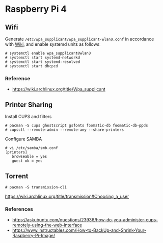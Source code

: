 # Raspberry Pi 4

## Wifi

Generate `/etc/wpa_supplicant/wpa_supplicant-wlan0.conf` in accordance with [Wiki](https://wiki.archlinux.org/title/Wpa_supplicant), and enable systemd units as follows:
```
# systemctl enable wpa_supplicant@wlan0
# systemctl start systemd-networkd
# systemctl start systemd-resolved
# systemctl start dhcpcd
```


### Reference
- https://wiki.archlinux.org/title/Wpa_supplicant


## Printer Sharing

Install CUPS and filters
```
# pacman -S cups ghostscript gsfonts foomatic-db foomatic-db-ppds
# cupsctl --remote-admin --remote-any --share-printers
```

Configure SAMBA
```
# vi /etc/samba/smb.conf
[printers]
   browseable = yes
   guest ok = yes
```


## Torrent
```
# pacman -S transmission-cli
```
https://wiki.archlinux.org/title/transmission#Choosing_a_user


### References
- https://askubuntu.com/questions/23936/how-do-you-administer-cups-remotely-using-the-web-interface
- https://www.instructables.com/How-to-BackUp-and-Shrink-Your-Raspberry-Pi-Image/
